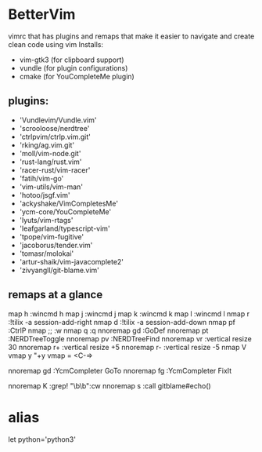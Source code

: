 # BetterVim
vimrc that has plugins and remaps that make it easier to navigate and create clean code using vim
Installs:
- vim-gtk3 (for clipboard support)
- vundle (for plugin configurations)
- cmake (for YouCompleteMe plugin)

## plugins:
- 'Vundlevim/Vundle.vim'
- 'scrooloose/nerdtree'
- 'ctrlpvim/ctrlp.vim.git'
- 'rking/ag.vim.git'
- 'moll/vim-node.git'
- 'rust-lang/rust.vim'
- 'racer-rust/vim-racer'
- 'fatih/vim-go'
- 'vim-utils/vim-man'
- 'hotoo/jsgf.vim'
- 'ackyshake/VimCompletesMe'
- 'ycm-core/YouCompleteMe'
- 'lyuts/vim-rtags'
- 'leafgarland/typescript-vim'
- 'tpope/vim-fugitive'
- 'jacoborus/tender.vim'
- 'tomasr/molokai'
- 'artur-shaik/vim-javacomplete2'
- 'zivyangll/git-blame.vim'


## remaps at a glance
map <leader>h :wincmd h<CR>
map <leader>j :wincmd j<CR>
map <leader>k :wincmd k<CR>
map <leader>l :wincmd l<CR>
nmap <leader>r :!tilix -a session-add-right<CR>
nmap <leader>d :!tilix -a session-add-down<CR>
nmap <leader>pf :CtrlP<CR>
nmap <leader>;; :w<CR>
nmap <leader>q :q<CR>
nnoremap <Leader>gd :GoDef<Enter>
nnoremap <Leader>pt :NERDTreeToggle<Enter>
nnoremap <silent> <Leader>pv :NERDTreeFind<CR>
nnoremap <silent> <leader>vr :vertical resize 30<CR>
nnoremap <silent> <leader>r+ :vertical resize +5<CR>
nnoremap <silent> <leader>r- :vertical resize -5<CR>
nmap <leader><leader> V
vmap <leader>y "+y
vmap <Leader>= <C-W><C-=>

nnoremap <silent> <leader>gd :YcmCompleter GoTo<CR>
nnoremap <silent> <leader>fg :YcmCompleter FixIt<CR>


nnoremap K :grep! "\b<C-R><C-W>\b"<CR>:cw<CR>
nnoremap <Leader>s :<C-u>call gitblame#echo()<CR>

# alias
let python='python3'
